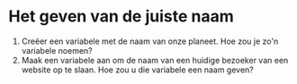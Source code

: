 # Het geven van de juiste naam

1. Creëer een variabele met de naam van onze planeet. Hoe zou je zo'n variabele noemen?
2. Maak een variabele aan om de naam van een huidige bezoeker van een website op te slaan. Hoe zou u die variabele een naam geven?